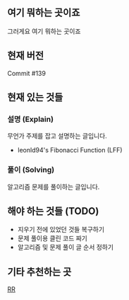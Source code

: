 ## 여기 뭐하는 곳이죠
그러게요 여기 뭐하는 곳이죠

## 현재 버전
Commit #139

## 현재 있는 것들

### 설명 (Explain)
무언가 주제를 잡고 설명하는 글입니다.
- leonld94's Fibonacci Function (LFF)

### 풀이 (Solving)
알고리즘 문제를 풀이하는 글입니다.

## 해야 하는 것들 (TODO)
- 지우기 전에 있었던 것들 복구하기
- 문제 풀이용 클린 코드 짜기
- 알고리즘 및 문제 풀이 글 순서 정하기

## 기타 추천하는 곳
[RR](https://www.youtube.com/watch?v=dQw4w9WgXcQ)